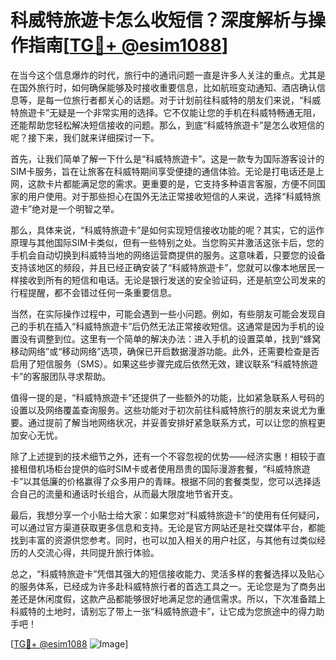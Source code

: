 # 科威特旅遊卡怎么收短信？深度解析与操作指南[[TG💪+ @esim1088](https://t.me/s/esim1088)]

在当今这个信息爆炸的时代，旅行中的通讯问题一直是许多人关注的重点。尤其是在国外旅行时，如何确保能够及时接收重要信息，比如航班变动通知、酒店确认信息等，是每一位旅行者都关心的话题。对于计划前往科威特的朋友们来说，“科威特旅遊卡”无疑是一个非常实用的选择。它不仅能让您的手机在科威特畅通无阻，还能帮助您轻松解决短信接收的问题。那么，到底“科威特旅遊卡”是怎么收短信的呢？接下来，我们就来详细探讨一下。

首先，让我们简单了解一下什么是“科威特旅遊卡”。这是一款专为国际游客设计的SIM卡服务，旨在让旅客在科威特期间享受便捷的通信体验。无论是打电话还是上网，这款卡片都能满足您的需求。更重要的是，它支持多种语言客服，方便不同国家的用户使用。对于那些担心在国外无法正常接收短信的人来说，选择“科威特旅遊卡”绝对是一个明智之举。

那么，具体来说，“科威特旅遊卡”是如何实现短信接收功能的呢？其实，它的运作原理与其他国际SIM卡类似，但有一些特别之处。当您购买并激活这张卡后，您的手机会自动切换到科威特当地的网络运营商提供的服务。这意味着，只要您的设备支持该地区的频段，并且已经正确安装了“科威特旅遊卡”，您就可以像本地居民一样接收到所有的短信和电话。无论是银行发送的安全验证码，还是航空公司发来的行程提醒，都不会错过任何一条重要信息。

当然，在实际操作过程中，可能会遇到一些小问题。例如，有些朋友可能会发现自己的手机在插入“科威特旅遊卡”后仍然无法正常接收短信。这通常是因为手机的设置没有调整到位。这里有一个简单的解决办法：进入手机的设置菜单，找到“蜂窝移动网络”或“移动网络”选项，确保已开启数据漫游功能。此外，还需要检查是否启用了短信服务（SMS）。如果这些步骤完成后依然无效，建议联系“科威特旅遊卡”的客服团队寻求帮助。

值得一提的是，“科威特旅遊卡”还提供了一些额外的功能，比如紧急联系人号码的设置以及网络覆盖查询服务。这些功能对于初次前往科威特旅行的朋友来说尤为重要。通过提前了解当地网络状况，并妥善安排好紧急联系方式，可以让您的旅程更加安心无忧。

除了上述提到的技术细节之外，还有一个不容忽视的优势——经济实惠！相较于直接租借机场柜台提供的临时SIM卡或者使用昂贵的国际漫游套餐，“科威特旅遊卡”以其低廉的价格赢得了众多用户的青睐。根据不同的套餐类型，您可以选择适合自己的流量和通话时长组合，从而最大限度地节省开支。

最后，我想分享一个小贴士给大家：如果您对“科威特旅遊卡”的使用有任何疑问，可以通过官方渠道获取更多信息和支持。无论是官方网站还是社交媒体平台，都能找到丰富的资源供您参考。同时，也可以加入相关的用户社区，与其他有过类似经历的人交流心得，共同提升旅行体验。

总之，“科威特旅遊卡”凭借其强大的短信接收能力、灵活多样的套餐选择以及贴心的服务体系，已经成为许多赴科威特旅行者的首选工具之一。无论您是为了商务出差还是休闲度假，这款产品都能够很好地满足您的通信需求。所以，下次准备踏上科威特的土地时，请别忘了带上一张“科威特旅遊卡”，让它成为您旅途中的得力助手吧！

[[TG💪+ @esim1088](https://t.me/s/esim1088) ![Image](https://i.postimg.cc/4NQfJmqS/Snipaste-2025-05-13-00-14-12.png)]